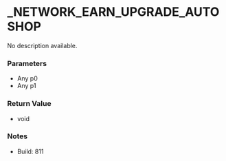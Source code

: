 # _NETWORK_EARN_UPGRADE_AUTOSHOP

No description available.

### Parameters
* Any p0
* Any p1

### Return Value
* void

### Notes
* Build: 811


